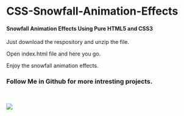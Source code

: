 # CSS-Snowfall-Animation-Effects
<h4>Snowfall Animation Effects Using Pure HTML5 and CSS3</h4>

Just download the respository and unzip the file. </br>

Open index.html file and here you go. </br>

Enjoy the snowfall animation effects.</br>

<h3>Follow Me in Github for more intresting projects.</h3></br>

![](snowfall-animation.gif)
